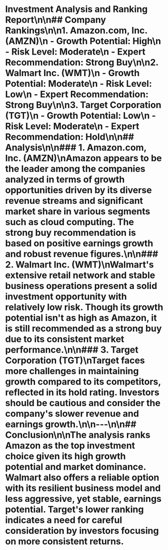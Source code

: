 # Investment Analysis and Ranking Report\n\n## Company Rankings\n\n1. **Amazon.com, Inc. (AMZN)**\n   - **Growth Potential:** High\n   - **Risk Level:** Moderate\n   - **Expert Recommendation:** Strong Buy\n\n2. **Walmart Inc. (WMT)**\n   - **Growth Potential:** Moderate\n   - **Risk Level:** Low\n   - **Expert Recommendation:** Strong Buy\n\n3. **Target Corporation (TGT)**\n   - **Growth Potential:** Low\n   - **Risk Level:** Moderate\n   - **Expert Recommendation:** Hold\n\n## Analysis\n\n### 1. Amazon.com, Inc. (AMZN)\nAmazon appears to be the leader among the companies analyzed in terms of growth opportunities driven by its diverse revenue streams and significant market share in various segments such as cloud computing. The strong buy recommendation is based on positive earnings growth and robust revenue figures.\n\n### 2. Walmart Inc. (WMT)\nWalmart's extensive retail network and stable business operations present a solid investment opportunity with relatively low risk. Though its growth potential isn't as high as Amazon, it is still recommended as a strong buy due to its consistent market performance.\n\n### 3. Target Corporation (TGT)\nTarget faces more challenges in maintaining growth compared to its competitors, reflected in its hold rating. Investors should be cautious and consider the company's slower revenue and earnings growth.\n\n---\n\n## Conclusion\n\nThe analysis ranks Amazon as the top investment choice given its high growth potential and market dominance. Walmart also offers a reliable option with its resilient business model and less aggressive, yet stable, earnings potential. Target's lower ranking indicates a need for careful consideration by investors focusing on more consistent returns.